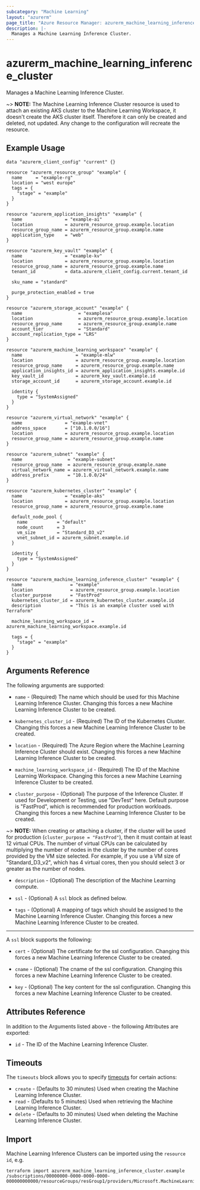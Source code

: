 ```yaml
---
subcategory: "Machine Learning"
layout: "azurerm"
page_title: "Azure Resource Manager: azurerm_machine_learning_inference_cluster"
description: |-
  Manages a Machine Learning Inference Cluster.
---
```


# azurerm_machine_learning_inference_cluster

Manages a Machine Learning Inference Cluster.

~> **NOTE:** The Machine Learning Inference Cluster resource is used to attach an existing AKS cluster to the Machine Learning Workspace, it doesn't create the AKS cluster itself. Therefore it can only be created and deleted, not updated. Any change to the configuration will recreate the resource.

## Example Usage

```hcl
data "azurerm_client_config" "current" {}

resource "azurerm_resource_group" "example" {
  name     = "example-rg"
  location = "west europe"
  tags = {
    "stage" = "example"
  }
}

resource "azurerm_application_insights" "example" {
  name                = "example-ai"
  location            = azurerm_resource_group.example.location
  resource_group_name = azurerm_resource_group.example.name
  application_type    = "web"
}

resource "azurerm_key_vault" "example" {
  name                = "example-kv"
  location            = azurerm_resource_group.example.location
  resource_group_name = azurerm_resource_group.example.name
  tenant_id           = data.azurerm_client_config.current.tenant_id

  sku_name = "standard"

  purge_protection_enabled = true
}

resource "azurerm_storage_account" "example" {
  name                     = "examplesa"
  location                 = azurerm_resource_group.example.location
  resource_group_name      = azurerm_resource_group.example.name
  account_tier             = "Standard"
  account_replication_type = "LRS"
}

resource "azurerm_machine_learning_workspace" "example" {
  name                    = "example-mlw"
  location                = azurerm_resource_group.example.location
  resource_group_name     = azurerm_resource_group.example.name
  application_insights_id = azurerm_application_insights.example.id
  key_vault_id            = azurerm_key_vault.example.id
  storage_account_id      = azurerm_storage_account.example.id

  identity {
    type = "SystemAssigned"
  }
}

resource "azurerm_virtual_network" "example" {
  name                = "example-vnet"
  address_space       = ["10.1.0.0/16"]
  location            = azurerm_resource_group.example.location
  resource_group_name = azurerm_resource_group.example.name
}

resource "azurerm_subnet" "example" {
  name                 = "example-subnet"
  resource_group_name  = azurerm_resource_group.example.name
  virtual_network_name = azurerm_virtual_network.example.name
  address_prefix       = "10.1.0.0/24"
}

resource "azurerm_kubernetes_cluster" "example" {
  name                = "example-aks"
  location            = azurerm_resource_group.example.location
  resource_group_name = azurerm_resource_group.example.name

  default_node_pool {
    name           = "default"
    node_count     = 3
    vm_size        = "Standard_D3_v2"
    vnet_subnet_id = azurerm_subnet.example.id
  }

  identity {
    type = "SystemAssigned"
  }
}

resource "azurerm_machine_learning_inference_cluster" "example" {
  name                  = "example"
  location              = azurerm_resource_group.example.location
  cluster_purpose       = "FastProd"
  kubernetes_cluster_id = azurerm_kubernetes_cluster.example.id
  description           = "This is an example cluster used with Terraform"

  machine_learning_workspace_id = azurerm_machine_learning_workspace.example.id

  tags = {
    "stage" = "example"
  }
}
```

## Arguments Reference

The following arguments are supported:

* `name` - (Required) The name which should be used for this Machine Learning Inference Cluster. Changing this forces a new Machine Learning Inference Cluster to be created.

* `kubernetes_cluster_id` - (Required) The ID of the Kubernetes Cluster. Changing this forces a new Machine Learning Inference Cluster to be created.

* `location` - (Required) The Azure Region where the Machine Learning Inference Cluster should exist. Changing this forces a new Machine Learning Inference Cluster to be created.

* `machine_learning_workspace_id` - (Required) The ID of the Machine Learning Workspace. Changing this forces a new Machine Learning Inference Cluster to be created.

* `cluster_purpose` - (Optional) The purpose of the Inference Cluster. If used for Development or Testing, use "DevTest" here. Default purpose is "FastProd", which is recommended for production workloads.  Changing this forces a new Machine Learning Inference Cluster to be created.

~> **NOTE:** When creating or attaching a cluster, if the cluster will be used for production (`cluster_purpose = "FastProd"`), then it must contain at least 12 virtual CPUs. The number of virtual CPUs can be calculated by multiplying the number of nodes in the cluster by the number of cores provided by the VM size selected. For example, if you use a VM size of "Standard_D3_v2", which has 4 virtual cores, then you should select 3 or greater as the number of nodes.

* `description` - (Optional) The description of the Machine Learning compute.

* `ssl` - (Optional) A `ssl` block as defined below.

* `tags` - (Optional) A mapping of tags which should be assigned to the Machine Learning Inference Cluster. Changing this forces a new Machine Learning Inference Cluster to be created.


---

A `ssl` block supports the following:

* `cert` - (Optional) The certificate for the ssl configuration. Changing this forces a new Machine Learning Inference Cluster to be created.

* `cname` - (Optional) The cname of the ssl configuration. Changing this forces a new Machine Learning Inference Cluster to be created.

* `key` - (Optional) The key content for the ssl configuration. Changing this forces a new Machine Learning Inference Cluster to be created.

## Attributes Reference

In addition to the Arguments listed above - the following Attributes are exported: 

* `id` - The ID of the Machine Learning Inference Cluster.

## Timeouts

The `timeouts` block allows you to specify [timeouts](https://www.terraform.io/docs/configuration/resources.html#timeouts) for certain actions:

* `create` - (Defaults to 30 minutes) Used when creating the Machine Learning Inference Cluster.
* `read` - (Defaults to 5 minutes) Used when retrieving the Machine Learning Inference Cluster.
* `delete` - (Defaults to 30 minutes) Used when deleting the Machine Learning Inference Cluster.

## Import

Machine Learning Inference Clusters can be imported using the `resource id`, e.g.

```shell
terraform import azurerm_machine_learning_inference_cluster.example /subscriptions/00000000-0000-0000-0000-000000000000/resourceGroups/resGroup1/providers/Microsoft.MachineLearningServices/workspaces/workspace1/computes/cluster1
```

